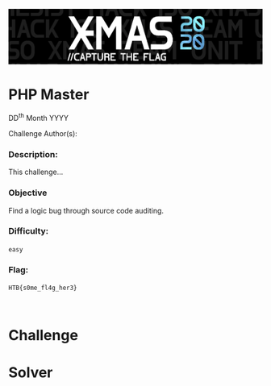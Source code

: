 ![](./../../../assets/images/banner_xmas.png)



    	
<div >
                  
# PHP Master

​DD<sup>th</sup> Month YYYY

​Challenge Author(s): 

### Description:

This challenge...

### Objective

Find a logic bug through source code auditing.

### Difficulty: 
`easy`

### Flag:
`HTB{s0me_fl4g_her3}`
</div>

​		

# Challenge



# Solver

```python

```
